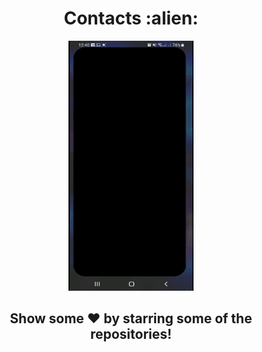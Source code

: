 <div align="center"><h1>Contacts :alien:</h1></div>
<div class="row" align="center">
  <img src="./assets/video-1.gif" width="200" height="400" />
</div>
<div align="center">
    <h2>Show some ❤️ by starring some of the repositories!</h2>
</div>